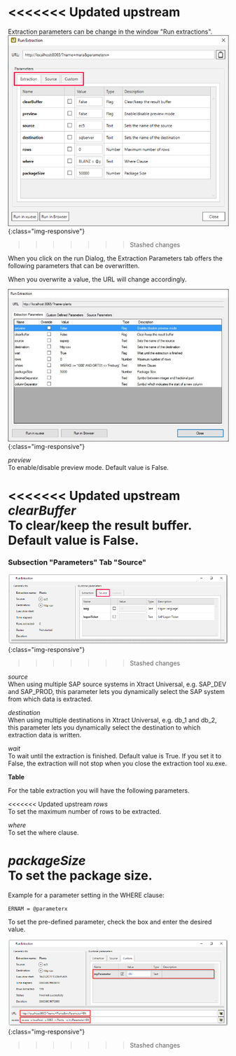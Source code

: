 
<<<<<<< Updated upstream
=======
Extraction parameters can be change in the window "Run extractions".
![Extraction parameters](/img/content/xu/xu_run_extraction_param_gen_2.png){:class="img-responsive"}
>>>>>>> Stashed changes

When you click on the run Dialog, the Extraction Parameters tab offers the following parameters that can be overwritten.

When you overwrite a value, the URL will change accordingly.

![XU_extraction_parameters](/img/content/XU_extraction_parameters.png){:class="img-responsive"}

*preview*<br>
To enable/disable preview mode. Default value is False.

<<<<<<< Updated upstream
*clearBuffer*<br>
To clear/keep the result buffer. Default value is False.
=======
### Subsection "Parameters" Tab "Source"
![Extraction parameters](/img/content/xu/xu_run_extraction_param_gen.png){:class="img-responsive"}
>>>>>>> Stashed changes

*source*<br>
When using multiple SAP source systems in Xtract Universal, e.g. SAP_DEV and SAP_PROD, this parameter lets you dynamically select the SAP system from which data is extracted.

*destination*<br>
When using multiple destinations in Xtract Universal, e.g. db_1 and db_2, this parameter lets you dynamically select the destination to which extraction data is written.

*wait*<br>
To wait until the extraction is finished. Default value is True.
If you set it to False, the extraction will not stop when you close the extraction tool xu.exe. 


**Table** 

For the table extraction you will have the following parameters.

<<<<<<< Updated upstream
*rows*<br>
To set the maximum number of rows to be extracted. 

*where*<br>
To set the where clause. 

*packageSize*<br>
To set the package size.
=======
Example for a parameter setting in the WHERE clause:

```
ERNAM = @parameterx
```

To set the pre-defined parameter, check the box and enter the desired value.

![Custom parameters](/img/content/xu/xu_run_extraction_param_cust.png){:class="img-responsive"}
>>>>>>> Stashed changes
